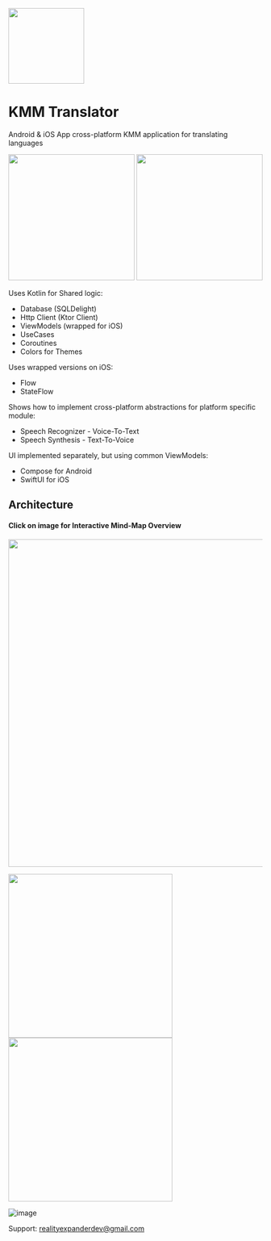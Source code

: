 [<img src="https://user-images.githubusercontent.com/5157474/218233986-0d42e2be-669e-4948-835a-a15c02179510.png" width=150 />](https://user-images.githubusercontent.com/5157474/218233986-0d42e2be-669e-4948-835a-a15c02179510.png)
# KMM Translator 

Android &amp; iOS App cross-platform KMM application for translating languages

[<img src="https://user-images.githubusercontent.com/5157474/218233438-99c84e55-f835-4076-976b-868ed5d19e8a.png" width=250 />](https://user-images.githubusercontent.com/5157474/218233438-99c84e55-f835-4076-976b-868ed5d19e8a.png)
[<img src="https://user-images.githubusercontent.com/5157474/218236851-de783ba5-4dc9-40e6-885e-03889e9131db.png" width=250 />](https://user-images.githubusercontent.com/5157474/218236851-de783ba5-4dc9-40e6-885e-03889e9131db.png)

Uses Kotlin for Shared logic:
- Database (SQLDelight)
- Http Client (Ktor Client)
- ViewModels (wrapped for iOS)
- UseCases
- Coroutines
- Colors for Themes

Uses wrapped versions on iOS:
- Flow
- StateFlow

Shows how to implement cross-platform abstractions for platform specific module:
- Speech Recognizer - Voice-To-Text
- Speech Synthesis - Text-To-Voice

UI implemented separately, but using common ViewModels:
- Compose for Android
- SwiftUI for iOS

## Architecture

#### Click on image for Interactive Mind-Map Overview

[<img src="https://user-images.githubusercontent.com/5157474/218219624-371b1ead-54d5-43e8-975a-12956e1c7bd6.png" width=650 />](https://mm.tt/map/2590156097)

[<img src="https://user-images.githubusercontent.com/5157474/218237123-64141f91-edc6-4943-85af-7d96704c51af.png" width=325 />](https://user-images.githubusercontent.com/5157474/218237123-64141f91-edc6-4943-85af-7d96704c51af.png)
[<img src="https://user-images.githubusercontent.com/5157474/218237980-1c7bf06a-c8b8-4012-b821-ddc16bb4ffe3.png" width=325 />](https://user-images.githubusercontent.com/5157474/218237980-1c7bf06a-c8b8-4012-b821-ddc16bb4ffe3.png)



![image](https://user-images.githubusercontent.com/5157474/218234141-233daac6-2c4d-4cb8-be7a-ec16968ec231.png)

Support: realityexpanderdev@gmail.com
